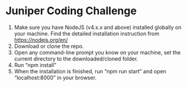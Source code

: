 # Juniper Coding Challenge

1. Make sure you have NodeJS (v4.x.x and above) installed globally on your machine. Find the detailed installation instruction from https://nodejs.org/en/
2. Download or clone the repo.
3. Open any command-line prompt you know on your machine, set the current directory to the downloaded/cloned folder.
4. Run “npm install”
5. When the installation is finished, run “npm run start” and open “localhost:8000” in your browser.